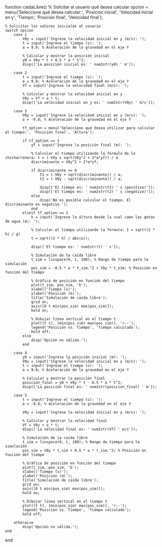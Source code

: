 
function caidaLibre()
    % Solicitar al usuario qué desea calcular
    opcion = menu('Seleccione qué desea calcular:', 'Posición inicial', 'Velocidad inicial en y', 'Tiempo', 'Posición final', 'Velocidad final');
    
    % Solicitar los valores iniciales al usuario
    switch opcion
        case 1
            V0y = input('Ingrese la velocidad inicial en y (m/s): ');
            t = input('Ingrese el tiempo (s): ');
            a = 9.8; % Aceleración de la gravedad en el eje Y
            
            % Calcular y mostrar la posición inicial
            y0 = V0y * t + 0.5 * a * t^2;
            disp(['La posición inicial es: ' num2str(y0) ' m']);
            
        case 2
            t = input('Ingrese el tiempo (s): ');
            a = 9.8; % Aceleración de la gravedad en el eje Y
            Vf = input('Ingrese la velocidad final (m/s): ');
            
            % Calcular y mostrar la velocidad inicial en y
            V0y = Vf + a * t;
            disp(['La velocidad inicial en y es: ' num2str(V0y) ' m/s']);
            
        case 3
            V0y = input('Ingrese la velocidad inicial en y (m/s): ');
            a = -9.8; % Aceleración de la gravedad en el eje Y

            tf_option = menu('Seleccione qué desea utilizar para calcular el tiempo:', 'Posición final', 'Altura');
            
            if tf_option == 1
                yf = input('Ingrese la posición final (m): ');

                % Calcular el tiempo utilizando la fórmula de la chicharronera: t = (-V0y ± sqrt(V0y^2 + 2*a*yf)) / a
                discriminante = V0y^2 + 2*a*yf;

                if discriminante >= 0
                    t1 = (-V0y + sqrt(discriminante)) / a;
                    t2 = (-V0y - sqrt(discriminante)) / a;

                    disp(['El tiempo es: ' num2str(t1) ' s (positivo)']);
                    disp(['El tiempo es: ' num2str(t2) ' s (negativo)']);
                else
                    disp('No es posible calcular el tiempo. El discriminante es negativo.');
                end
            elseif tf_option == 2
                h = input('Ingrese la altura desde la cual caen las gotas de agua (m): ');

                % Calcular el tiempo utilizando la fórmula: t = sqrt((2 * h) / g)
                t = sqrt((2 * h) / abs(a));

                disp(['El tiempo es: ' num2str(t) ' s']);

                % Simulación de la caída libre
                t_sim = linspace(0, t, 100); % Rango de tiempo para la simulación
                pos_sim = -0.5 * a * t_sim.^2 + V0y * t_sim; % Posición en función del tiempo

                % Gráfica de posición en función del tiempo
                plot(t_sim, pos_sim, 'b');
                xlabel('Tiempo (s)');
                ylabel('Posición (m)');
                title('Simulación de caída libre');
                grid on;
                axis([0 t min(pos_sim) max(pos_sim)]);
                hold on;

                % Dibujar línea vertical en el tiempo t
                plot([t t], [min(pos_sim) max(pos_sim)], 'r--');
                legend('Posición vs. Tiempo', 'Tiempo calculado');
                hold off;
            else
                disp('Opción no válida.');
            end
            
        case 4
            y0 = input('Ingrese la posición inicial (m): ');
            V0y = input('Ingrese la velocidad inicial en y (m/s): ');
            t = input('Ingrese el tiempo (s): ');
            a = 9.8; % Aceleración de la gravedad en el eje Y
            
            % Calcular y mostrar la posición final
            posicion_final = y0 + V0y * t - 0.5 * a * t^2;
            disp(['La posición final es: ' num2str(posicion_final) ' m']);
            
        case 5
            t = input('Ingrese el tiempo (s): ');
            a = -9.8; % Aceleración de la gravedad en el eje Y
            
            V0y = input('Ingrese la velocidad inicial en y (m/s): ');
            
            % Calcular y mostrar la velocidad final
            Vf = V0y + a * t;
            disp(['La velocidad final es: ' num2str(Vf) ' m/s']);
            
            % Simulación de la caída libre
            t_sim = linspace(0, t, 100); % Rango de tiempo para la simulación
            pos_sim = V0y * t_sim + 0.5 * a * t_sim.^2; % Posición en función del tiempo

            % Gráfica de posición en función del tiempo
            plot(t_sim, pos_sim, 'b');
            xlabel('Tiempo (s)');
            ylabel('Posición (m)');
            title('Simulación de caída libre');
            grid on;
            axis([0 t min(pos_sim) max(pos_sim)]);
            hold on;

            % Dibujar línea vertical en el tiempo t
            plot([t t], [min(pos_sim) max(pos_sim)], 'r--');
            legend('Posición vs. Tiempo', 'Tiempo calculado');
            hold off;
            
        otherwise
            disp('Opción no válida.');
    end
end
